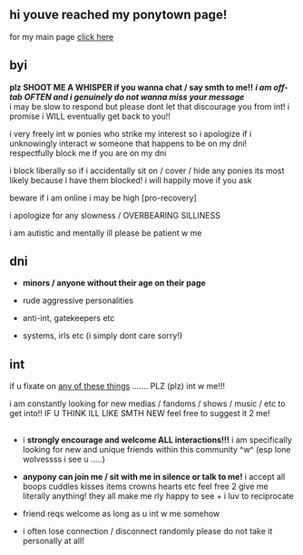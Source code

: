 ## hi youve reached my ponytown page! 

for my main page [click here](https://wip9000.carrd.co/)

## byi

**plz SHOOT ME A WHISPER if you wanna chat / say smth to me!!** ***i am off-tab OFTEN and i genuinely do not wanna miss your message***  
i may be slow to respond but please dont let that discourage you from int! i promise i WILL eventually get back to you!!

i very freely int w ponies who strike my interest so i apologize if i unknowingly interact w someone that happens to be on my dni!  
respectfully block me if you are on my dni

i block liberally so if i accidentally sit on / cover / hide any ponies its most likely because i have them blocked! i will happily move if you ask

beware if i am online i may be high [pro-recovery]

i apologize for any slowness / OVERBEARING SILLINESS

i am autistic and mentally ill please be patient w me

## dni

- **minors / anyone without their age on their page**

- rude aggressive personalities

- anti-int, gatekeepers etc

- systems, irls etc (i simply dont care sorry!)

## int

if u fixate on [any of these things](https://wip9000.carrd.co/#interests) ....... PLZ (plz) int w me!!!

i am constantly looking for new medias / fandoms / shows / music / etc to get into!! IF U THINK ILL LIKE SMTH NEW feel free to suggest it 2 me!

##

- i **strongly encourage and welcome ALL interactions!!!**
i am specifically looking for new and unique friends within this community ^w^
(esp lone wolvessss i see u .....)

- **anypony can join me / sit with me in silence or talk to me!**
i accept all boops cuddles kisses items crowns hearts etc feel free 2 give me literally anything! they all make me rly happy to see + i luv to reciprocate

- friend reqs welcome as long as u int w me somehow

- i often lose connection / disconnect randomly please do not take it personally at all!

